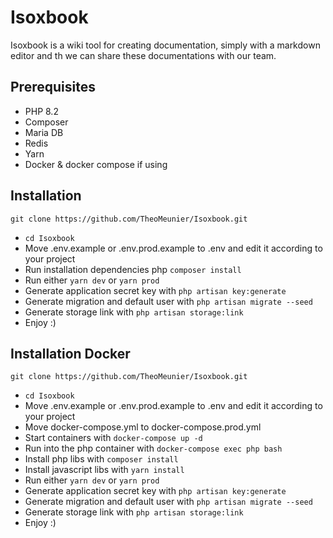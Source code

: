 # Isoxbook

Isoxbook is a wiki tool for creating documentation, simply with a markdown editor and th we can share these documentations with our team.

## Prerequisites

- PHP 8.2
- Composer 
- Maria DB
- Redis
- Yarn
- Docker & docker compose if using

## Installation

```
git clone https://github.com/TheoMeunier/Isoxbook.git
```
- `cd Isoxbook`
- Move .env.example or .env.prod.example to .env and edit it according to your project
- Run installation dependencies php `composer install`
- Run either `yarn dev` or `yarn prod`
- Generate application secret key with `php artisan key:generate`
- Generate migration and default user with `php artisan migrate --seed`
- Generate storage link with `php artisan storage:link`
- Enjoy :)

## Installation Docker
```
git clone https://github.com/TheoMeunier/Isoxbook.git
```
- `cd Isoxbook`
- Move .env.example or .env.prod.example to .env and edit it according to your project
- Move docker-compose.yml to docker-compose.prod.yml
- Start containers with `docker-compose up -d`
- Run into the php container with `docker-compose exec php bash`
- Install php libs with `composer install`
- Install javascript libs with `yarn install`
- Run either `yarn dev` or `yarn prod`
- Generate application secret key with `php artisan key:generate`
- Generate migration and default user with `php artisan migrate --seed`
- Generate storage link with `php artisan storage:link`
- Enjoy :)


